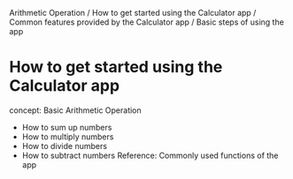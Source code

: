 Arithmetic Operation / How to get started using the Calculator app / Common features provided by the Calculator app / Basic steps of using the app

# How to get started using the Calculator app
concept: Basic Arithmetic Operation
- How to sum up numbers
- How to multiply numbers
- How to divide numbers
- How to subtract numbers 
Reference: Commonly used functions of the app